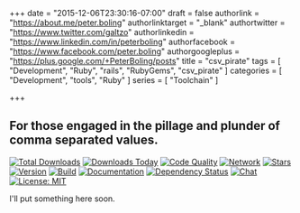 +++
date = "2015-12-06T23:30:16-07:00"
draft = false
authorlink = "https://about.me/peter.boling"
authorlinktarget = "_blank"
authortwitter = "https://www.twitter.com/galtzo"
authorlinkedin = "https://www.linkedin.com/in/peterboling"
authorfacebook = "https://www.facebook.com/peter.boling"
authorgoogleplus = "https://plus.google.com/+PeterBoling/posts"
title = "csv_pirate"
tags = [ "Development", "Ruby", "rails", "RubyGems", "csv_pirate" ]
categories = [ "Development", "tools", "Ruby" ]
series = [ "Toolchain" ]

+++

## For those engaged in the pillage and plunder of comma separated values.

[![Total Downloads](https://img.shields.io/gem/rt/csv_pirate.svg)](https://github.com/pboling/csv_pirate)
[![Downloads Today](https://img.shields.io/gem/rd/csv_pirate.svg)](https://github.com/pboling/csv_pirate)
[![Code Quality](https://img.shields.io/codeclimate/github/pboling/csv_pirate.svg)](https://codeclimate.com/github/pboling/csv_pirate)
[![Network](https://img.shields.io/github/forks/pboling/csv_pirate.svg?style=social)](https://github.com/pboling/csv_pirate/network)
[![Stars](https://img.shields.io/github/stars/pboling/csv_pirate.svg?style=social)](https://github.com/pboling/csv_pirate/stargazers)
[![Version](https://img.shields.io/gem/v/csv_pirate.svg)](https://rubygems.org/gems/csv_pirate)
[![Build](https://img.shields.io/travis/pboling/csv_pirate.svg)](https://travis-ci.org/pboling/csv_pirate)
[![Documentation](http://inch-ci.org/github/pboling/csv_pirate.svg)](http://inch-ci.org/github/pboling/csv_pirate)
[![Dependency Status](https://gemnasium.com/pboling/csv_pirate.svg)](https://gemnasium.com/pboling/csv_pirate)
[![Chat](https://img.shields.io/gitter/room/pboling/csv_pirate.svg)](https://gitter.im/pboling/csv_pirate)
[![License: MIT](https://img.shields.io/badge/License-MIT-yellow.svg)](https://opensource.org/licenses/MIT)

I'll put something here soon.
